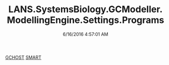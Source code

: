 ﻿---
title: LANS.SystemsBiology.GCModeller.ModellingEngine.Settings.Programs
date: 6/16/2016 4:57:01 AM
---

[GCHOST](T-LANS.SystemsBiology.GCModeller.ModellingEngine.Settings.Programs.GCHOST.html)
[SMART](T-LANS.SystemsBiology.GCModeller.ModellingEngine.Settings.Programs.SMART.html)

